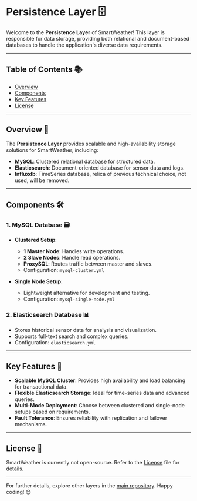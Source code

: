 # Persistence Layer 🗄️

Welcome to the **Persistence Layer** of SmartWeather! This layer is responsible for data storage, providing both relational and document-based databases to handle the application's diverse data requirements.

---

## Table of Contents 📚

- [Overview](#overview-)
- [Components](#components-)
- [Key Features](#key-features-)
- [License](LICENSE)

---

## Overview 📝

The **Persistence Layer** provides scalable and high-availability storage solutions for SmartWeather, including:
- **MySQL**: Clustered relational database for structured data.
- **Elasticsearch**: Document-oriented database for sensor data and logs.
- **Influxdb**: TimeSeries database, relica of previous technical choice, not used, will be removed.

---

## Components 🛠️

### 1. **MySQL Database** 🗃️
- **Clustered Setup**:
  - **1 Master Node**: Handles write operations.
  - **2 Slave Nodes**: Handle read operations.
  - **ProxySQL**: Routes traffic between master and slaves.
  - Configuration: `mysql-cluster.yml`

- **Single Node Setup**:
  - Lightweight alternative for development and testing.
  - Configuration: `mysql-single-node.yml`

### 2. **Elasticsearch Database** 📊
- Stores historical sensor data for analysis and visualization.
- Supports full-text search and complex queries.
- Configuration: `elasticsearch.yml`

---

## Key Features 🌟

- **Scalable MySQL Cluster**: Provides high availability and load balancing for transactional data.
- **Flexible Elasticsearch Storage**: Ideal for time-series data and advanced queries.
- **Multi-Mode Deployment**: Choose between clustered and single-node setups based on requirements.
- **Fault Tolerance**: Ensures reliability with replication and failover mechanisms.

---

## License 📜

SmartWeather is currently not open-source. Refer to the [License](../LICENSE) file for details.

---

For further details, explore other layers in the [main repository](../README.md). Happy coding! 😊

